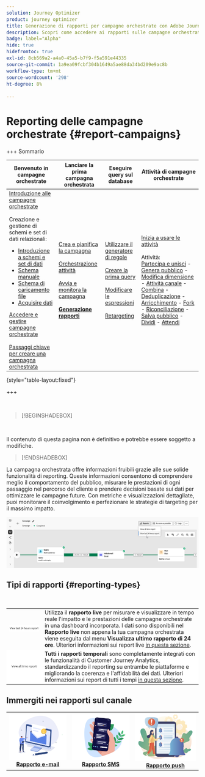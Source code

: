 ```yaml
---
solution: Journey Optimizer
product: journey optimizer
title: Generazione di rapporti per campagne orchestrate con Adobe Journey Optimizer
description: Scopri come accedere ai rapporti sulle campagne orchestrate con Adobe Journey Optimizer
badge: label="Alpha"
hide: true
hidefromtoc: true
exl-id: 8cb569a2-a4a0-45a5-b7f9-f5a591e44335
source-git-commit: 1a9ea09fcbf304b1649a5ae88da34bd209e9ac8b
workflow-type: tm+mt
source-wordcount: '298'
ht-degree: 8%

---
```


# Reporting delle campagne orchestrate {#report-campaigns}

+++ Sommario

| Benvenuto in campagne orchestrate | Lanciare la prima campagna orchestrata | Eseguire query sul database | Attività di campagne orchestrate |
|---|---|---|---|
| [Introduzione alle campagne orchestrate](gs-orchestrated-campaigns.md)<br/><br/>Creazione e gestione di schemi e set di dati relazionali:</br> <ul><li>[Introduzione a schemi e set di dati](gs-schemas.md)</li><li>[Schema manuale](manual-schema.md)</li><li>[Schema di caricamento file](file-upload-schema.md)</li><li>[Acquisire dati](ingest-data.md)</li></ul>[Accedere e gestire campagne orchestrate](access-manage-orchestrated-campaigns.md)<br/><br/>[Passaggi chiave per creare una campagna orchestrata](gs-campaign-creation.md) | [Crea e pianifica la campagna](create-orchestrated-campaign.md)<br/><br/>[Orchestrazione attività](orchestrate-activities.md)<br/><br/>[Avvia e monitora la campagna](start-monitor-campaigns.md)<br/><br/><b>[Generazione rapporti](reporting-campaigns.md)<b> | [Utilizzare il generatore di regole](orchestrated-rule-builder.md)<br/><br/>[Creare la prima query](build-query.md)<br/><br/>[Modificare le espressioni](edit-expressions.md)<br/><br/>[Retargeting](retarget.md) | [Inizia a usare le attività](activities/about-activities.md)<br/><br/>Attività:<br/>[Partecipa e unisci](activities/and-join.md) - [Genera pubblico](activities/build-audience.md) - [Modifica dimensione](activities/change-dimension.md) - [Attività canale](activities/channels.md) - [Combina](activities/combine.md) - [Deduplicazione](activities/deduplication.md) - [Arricchimento](activities/enrichment.md) - [Fork](activities/fork.md) - [Riconciliazione](activities/reconciliation.md) - [Salva pubblico](activities/save-audience.md) - [Dividi](activities/split.md) - [Attendi](activities/wait.md) |

{style="table-layout:fixed"}

+++

<br/>

>[!BEGINSHADEBOX]

</br>

Il contenuto di questa pagina non è definitivo e potrebbe essere soggetto a modifiche.

>[!ENDSHADEBOX]

La campagna orchestrata offre informazioni fruibili grazie alle sue solide funzionalità di reporting. Queste informazioni consentono di comprendere meglio il comportamento del pubblico, misurare le prestazioni di ogni passaggio nel percorso del cliente e prendere decisioni basate sui dati per ottimizzare le campagne future. Con metriche e visualizzazioni dettagliate, puoi monitorare il coinvolgimento e perfezionare le strategie di targeting per il massimo impatto.

![](assets/report-orchestrated.png)

## Tipi di rapporti {#reporting-types}

<table style="table-layout:auto; width: 100%; border-collapse: collapse;">
  <tbody>
    <tr>
      <td><a href="../reports/live-report.md"><img alt="Rapporto live" src="assets/last-24hours.png"></a></td>
      <td>
        Utilizza il <b>rapporto live</b> per misurare e visualizzare in tempo reale l'impatto e le prestazioni delle campagne orchestrate in una dashboard incorporata. I dati sono disponibili nel <b>Rapporto live</b> non appena la tua campagna orchestrata viene eseguita dal menu <b>Visualizza ultimo rapporto di 24 ore</b>. Ulteriori informazioni sui report live <a href="../reports/live-report.md">in questa sezione</a>.
      </td>
        </br>
    </tr>
    <tr style="background-color: #FFFFFF;">
      <td><a href="../reports/report-gs-cja.md"><img alt="Rapporto tutte le ore" src="assets/all-time-report.png"></a></td>
      <td>
        <b>Tutti i rapporti temporali</b> sono completamente integrati con le funzionalità di Customer Journey Analytics, standardizzando il reporting su entrambe le piattaforme e migliorando la coerenza e l'affidabilità dei dati. Ulteriori informazioni sui report di tutti i tempi <a href="../reports/report-gs-cja.md">in questa sezione</a>.
      </td>
    </tr>
  </tbody>
</table>

## Immergiti nei rapporti sul canale

<table style="table-layout:fixed"><tr style="border: 0; text-align: center;" >
<td><a href="../reports/campaign-global-report-cja-email.md"><img alt="e-mail" src="../channels/assets/do-not-localize/email.png"></a><br/><a href="../reports/campaign-global-report-cja-email.md"><strong>Rapporto e-mail</strong></a></td>
<td><a href="../reports/campaign-global-report-cja-sms.md"><img alt="SMS" src="../channels/assets/do-not-localize/sms.png"></a><br/><a href="../reports/campaign-global-report-cja-sms.md"><strong>Rapporto SMS</strong></a></td>
<td><a href="../reports/campaign-global-report-cja-push.md"><img alt="push" src="../channels/assets/do-not-localize/push.png"></a><a href="../reports/campaign-global-report-cja-push.md"><strong>Rapporto push</strong></a></td>
</tr></table>

